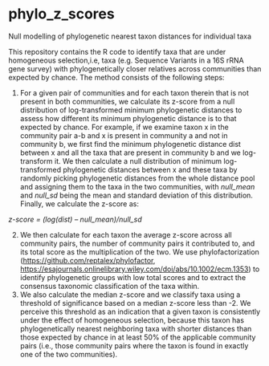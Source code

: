 # phylo_z_scores
Null modelling of phylogenetic nearest taxon distances for individual taxa

This repository contains the R code to identify taxa that are under homogeneous selection,i.e, taxa (e.g. Sequence Variants in a 16S rRNA gene survey) with phylogenetically closer relatives across communities than expected by chance.
The method consists of the following steps: 
1) For a given pair of communities and for each taxon therein that is not present in both communities, we calculate its z-score from a null distribution of log-transformed minimum phylogenetic distances to assess how different its minimum phylogenetic distance is to that expected by chance. For example, if we examine taxon x in the community pair a-b and x is present in community a and not in community b, we first find the minimum phylogenetic distance dist between x and all the taxa that are present in community b and we log-transform it. We then calculate a null distribution of minimum log-transformed phylogenetic distances between x and these taxa by randomly picking phylogenetic distances from the whole distance pool and assigning them to the taxa in the two communities, with <i>null_mean</i> and <i>null_sd</i> being the mean and standard deviation of this distribution. Finally, we calculate the z-score as:
 
<i>z-score = (log(dist) – null_mean)/null_sd</i>

2) We then calculate for each taxon the average z-score across all community pairs, the number of community pairs it contributed to, and its total score as the multiplication of the two. We use phylofactorization (https://github.com/reptalex/phylofactor, https://esajournals.onlinelibrary.wiley.com/doi/abs/10.1002/ecm.1353) to identify phylogenetic groups with low total scores and to extract the consensus taxonomic classification of the taxa within.
3) We also calculate the median z-score and we classify taxa using a threshold of significance based on a median z-score less than -2. We perceive this threshold as an indication that a given taxon is consistently under the effect of homogeneous selection, because this taxon has phylogenetically nearest neighboring taxa with shorter distances than those expected by chance in at least 50% of the applicable community pairs (i.e., those community pairs where the taxon is found in exactly one of the two communities).
